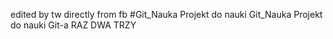 edited by tw directly from fb 
#Git_Nauka
Projekt do nauki Git_Nauka
Projekt do nauki Git-a
RAZ DWA TRZY
